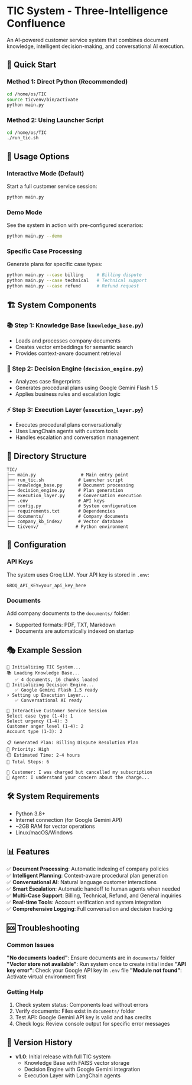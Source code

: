 # TIC System - Three-Intelligence Confluence

An AI-powered customer service system that combines document knowledge, intelligent decision-making, and conversational AI execution.

## 🚀 Quick Start

### Method 1: Direct Python (Recommended)
```bash
cd /home/os/TIC
source ticvenv/bin/activate
python main.py
```

### Method 2: Using Launcher Script
```bash
cd /home/os/TIC
./run_tic.sh
```

## 🎯 Usage Options

### Interactive Mode (Default)
Start a full customer service session:
```bash
python main.py
```

### Demo Mode
See the system in action with pre-configured scenarios:
```bash
python main.py --demo
```

### Specific Case Processing
Generate plans for specific case types:
```bash
python main.py --case billing     # Billing dispute
python main.py --case technical   # Technical support
python main.py --case refund      # Refund request
```

## 🏗️ System Components

### 📚 Step 1: Knowledge Base (`knowledge_base.py`)
- Loads and processes company documents
- Creates vector embeddings for semantic search
- Provides context-aware document retrieval

### 🧠 Step 2: Decision Engine (`decision_engine.py`)
- Analyzes case fingerprints
- Generates procedural plans using Google Gemini Flash 1.5
- Applies business rules and escalation logic

### ⚡ Step 3: Execution Layer (`execution_layer.py`)
- Executes procedural plans conversationally
- Uses LangChain agents with custom tools
- Handles escalation and conversation management

## 📁 Directory Structure

```
TIC/
├── main.py                 # Main entry point
├── run_tic.sh             # Launcher script
├── knowledge_base.py      # Document processing
├── decision_engine.py     # Plan generation
├── execution_layer.py     # Conversation execution
├── .env                   # API keys
├── config.py              # System configuration
├── requirements.txt       # Dependencies
├── documents/             # Company documents
├── company_kb_index/      # Vector database
└── ticvenv/              # Python environment
```

## 🔧 Configuration

### API Keys
The system uses Groq LLM. Your API key is stored in `.env`:
```
GROQ_API_KEY=your_api_key_here
```

### Documents
Add company documents to the `documents/` folder:
- Supported formats: PDF, TXT, Markdown
- Documents are automatically indexed on startup

## 🎭 Example Session

```
🚀 Initializing TIC System...
📚 Loading Knowledge Base...
   ✅ 4 documents, 16 chunks loaded
🧠 Initializing Decision Engine...
   ✅ Google Gemini Flash 1.5 ready
⚡ Setting up Execution Layer...
   ✅ Conversational AI ready

💬 Interactive Customer Service Session
Select case type (1-4): 1
Select urgency (1-4): 3
Customer anger level (1-4): 2
Account type (1-3): 2

📋 Generated Plan: Billing Dispute Resolution Plan
🚨 Priority: High
⏱️ Estimated Time: 2-4 hours
🔢 Total Steps: 6

👤 Customer: I was charged but cancelled my subscription
🤖 Agent: I understand your concern about the charge...
```

## 🛠️ System Requirements

- Python 3.8+
- Internet connection (for Google Gemini API)
- ~2GB RAM for vector operations
- Linux/macOS/Windows

## 📊 Features

✅ **Document Processing**: Automatic indexing of company policies  
✅ **Intelligent Planning**: Context-aware procedural plan generation  
✅ **Conversational AI**: Natural language customer interactions  
✅ **Smart Escalation**: Automatic handoff to human agents when needed  
✅ **Multi-Case Support**: Billing, Technical, Refund, and General inquiries  
✅ **Real-time Tools**: Account verification and system integration  
✅ **Comprehensive Logging**: Full conversation and decision tracking  

## 🆘 Troubleshooting

### Common Issues

**"No documents loaded"**: Ensure documents are in `documents/` folder
**"Vector store not available"**: Run system once to create initial index
**"API key error"**: Check your Google API key in `.env` file
**"Module not found"**: Activate virtual environment first

### Getting Help

1. Check system status: Components load without errors
2. Verify documents: Files exist in `documents/` folder
3. Test API: Google Gemini API key is valid and has credits
4. Check logs: Review console output for specific error messages

## 📝 Version History

- **v1.0**: Initial release with full TIC system
  - Knowledge Base with FAISS vector storage
  - Decision Engine with Google Gemini integration
  - Execution Layer with LangChain agents
